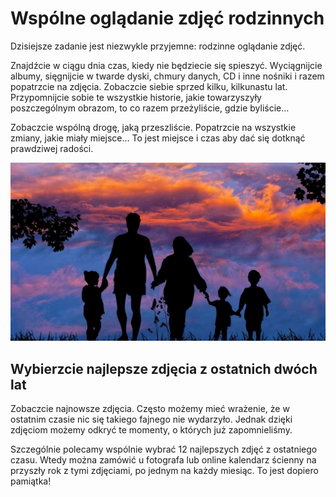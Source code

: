 # Wspólne oglądanie zdjęć rodzinnych

Dzisiejsze zadanie jest niezwykle przyjemne: rodzinne oglądanie zdjęć.

Znajdźcie w ciągu dnia czas, kiedy nie będziecie się spieszyć. Wyciągnijcie albumy, sięgnijcie w twarde dyski, chmury danych, CD i inne nośniki i razem popatrzcie na zdjęcia. Zobaczcie siebie sprzed kilku, kilkunastu lat. Przypomnijcie sobie te wszystkie historie, jakie towarzyszyły poszczególnym obrazom, to co razem przeżyliście, gdzie byliście…

Zobaczcie wspólną drogę, jaką przeszliście. Popatrzcie na wszystkie zmiany, jakie miały miejsce… To jest miejsce i czas aby dać się dotknąć prawdziwej radości.

![Zdjęcie](/img/2020-12-07.jpg)

## Wybierzcie najlepsze zdjęcia z ostatnich dwóch lat

Zobaczcie najnowsze zdjęcia. Często możemy mieć wrażenie, że w ostatnim czasie nic się takiego fajnego nie wydarzyło. Jednak  dzięki zdjęciom możemy odkryć te momenty, o których już zapomnieliśmy.

Szczególnie polecamy wspólnie wybrać 12 najlepszych zdjęć z ostatniego czasu. Wtedy można zamówić u fotografa lub online kalendarz ścienny na przyszły rok z tymi zdjęciami, po jednym na każdy miesiąc. To jest dopiero pamiątka!